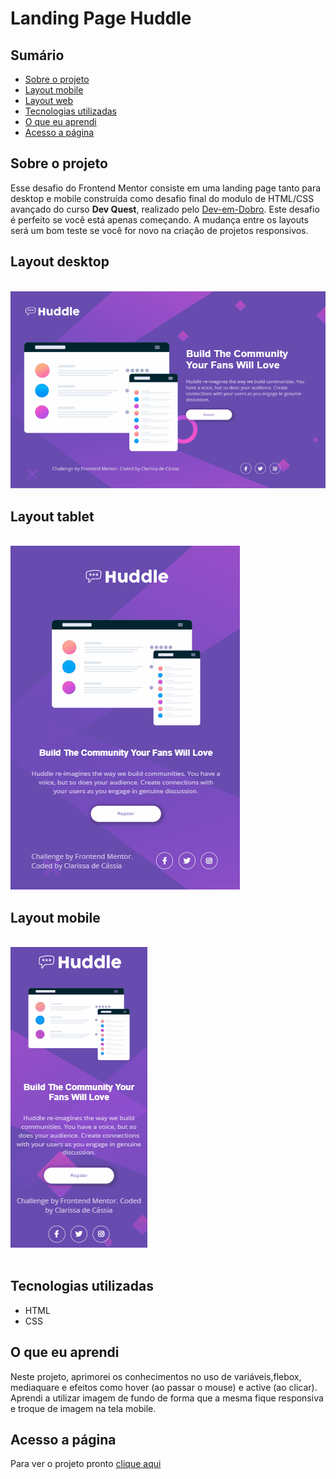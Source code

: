 # Landing Page Huddle

## Sumário

  - [Sobre o projeto](#sobreoprojeto)
  - [Layout mobile](#layout-mobile)
  - [Layout web](#layout-web)
  - [Tecnologias utilizadas](#tecnologias-utilizadas)
  - [O que eu aprendi](#o-que-eu-aprendi)
  - [Acesso a página](#acesso-a-página)

## Sobre o projeto

Esse desafio do Frontend Mentor consiste em uma landing page tanto para desktop e mobile construída como desafio final do modulo de HTML/CSS avançado  do curso **Dev Quest**, realizado pelo   [Dev-em-Dobro](https://www.youtube.com/c/DevemDobro "Site da DevSuperior").
Este desafio é perfeito se você está apenas começando. A mudança entre os layouts será um bom teste se você for novo na criação de projetos responsivos.

 ## Layout desktop

<br>


   <img src="src/gifs.readme/gif -desktop.gif" alt="gif tela desktop">
   <br>

## Layout tablet

<br>

 <img src="src/gifs.readme/gif-tablet.gif" alt="gif tela tablet">
 
   <br>

   ## Layout mobile

<br>


   <img src="src/gifs.readme/gif-mobile.gif" alt="gif tela mobile">
   <br>
   
  
<br>

## Tecnologias utilizadas

- HTML 
- CSS 

## O que eu aprendi
Neste projeto, aprimorei os conhecimentos no uso de variáveis,flebox, mediaquare e efeitos como hover (ao passar o mouse) e active (ao clicar). Aprendi a utilizar imagem de fundo de forma que a mesma fique responsiva e troque de imagem na tela mobile.


## Acesso a página

Para ver o projeto pronto [clique aqui ](https://claricassia.github.io/Landing-Page-Huddle/)

